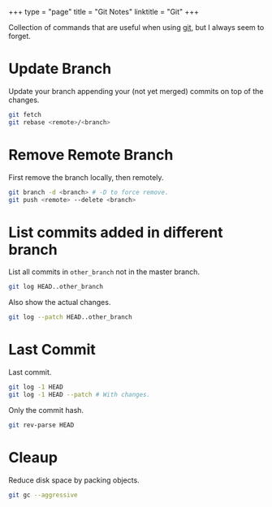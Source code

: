 +++
type = "page"
title = "Git Notes"
linktitle = "Git"
+++

Collection of commands that are useful when using [git], but I always seem to
forget.

[git]: https://git-scm.com


# Update Branch

Update your branch appending your (not yet merged) commits on top of the
changes.

```bash
git fetch
git rebase <remote>/<branch>
```


# Remove Remote Branch

First remove the branch locally, then remotely.

```bash
git branch -d <branch> # -D to force remove.
git push <remote> --delete <branch>
```


# List commits added in different branch

List all commits in `other_branch` not in the master branch.

```bash
git log HEAD..other_branch
```

Also show the actual changes.

```bash
git log --patch HEAD..other_branch
```


# Last Commit

Last commit.

```bash
git log -1 HEAD
git log -1 HEAD --patch # With changes.
```

Only the commit hash.

```bash
git rev-parse HEAD
```


# Cleaup

Reduce disk space by packing objects.

```bash
git gc --aggressive
```
